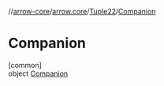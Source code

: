 //[arrow-core](../../../../index.md)/[arrow.core](../../index.md)/[Tuple22](../index.md)/[Companion](index.md)

# Companion

[common]\
object [Companion](index.md)
